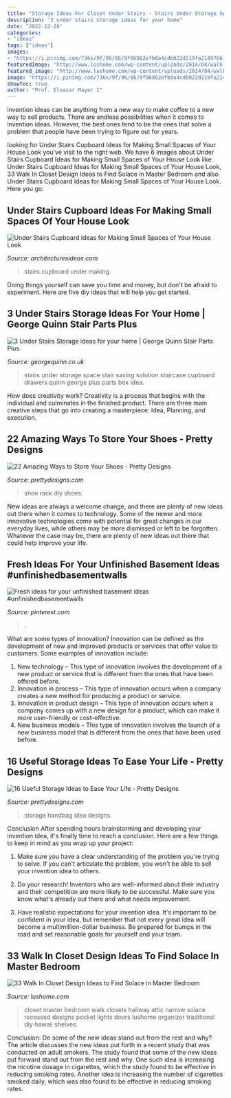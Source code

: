 ```yaml
---
title: "Storage Ideas For Closet Under Stairs - Stairs Under Storage Space Stair Saving Solution Staircase Cupboard Drawers Quinn George Plus Parts Box Idea"
description: "3 under stairs storage ideas for your home"
date: "2022-12-28"
categories:
- "ideas"
tags: ["ideas"]
images:
- "https://i.pinimg.com/736x/9f/96/86/9f96862efb0a4cdb022d219fa21497b6.jpg"
featuredImage: "http://www.lushome.com/wp-content/uploads/2014/04/walk-in-closets-closet-organization-interior-design-ideas-21.jpg"
featured_image: "http://www.lushome.com/wp-content/uploads/2014/04/walk-in-closets-closet-organization-interior-design-ideas-21.jpg"
image: "https://i.pinimg.com/736x/9f/96/86/9f96862efb0a4cdb022d219fa21497b6.jpg"
ShowToc: true
author: "Prof. Eleazar Mayer I"
---
```



invention ideas can be anything from a new way to make coffee to a new way to sell products. There are endless possibilities when it comes to invention ideas. However, the best ones tend to be the ones that solve a problem that people have been trying to figure out for years.

	

		
looking for Under Stairs Cupboard Ideas for Making Small Spaces of Your House Look you've visit to the right web. We have 6 Images about Under Stairs Cupboard Ideas for Making Small Spaces of Your House Look like Under Stairs Cupboard Ideas for Making Small Spaces of Your House Look, 33 Walk In Closet Design Ideas to Find Solace in Master Bedroom and also Under Stairs Cupboard Ideas for Making Small Spaces of Your House Look. Here you go:
		
    
## Under Stairs Cupboard Ideas For Making Small Spaces Of Your House Look

<img loading=lazy src="https://architecturesideas.com/wp-content/uploads/2017/09/13-13.jpg" onerror="this.onerror=null;this.src='https://tse4.mm.bing.net/th?id=OIP.tjWCJA-aip5-98E95kM_WAHaJ4&amp;pid=15.1';" alt="Under Stairs Cupboard Ideas for Making Small Spaces of Your House Look">

_Source: architecturesideas.com_

>stairs cupboard under making. 

	

Doing things yourself can save you time and money, but don't be afraid to experiment. Here are five diy ideas that will help you get started.

    
## 3 Under Stairs Storage Ideas For Your Home | George Quinn Stair Parts Plus

<img loading=lazy src="http://georgequinn.co.uk/wp-content/uploads/2016/04/Under-stairs-storage-space-saving-solution-George-Quinn-Stair-Parts-Plus-4.jpg" onerror="this.onerror=null;this.src='https://tse2.mm.bing.net/th?id=OIP.Bh0oZYfs_-E2tJ46su9TCwHaJ4&amp;pid=15.1';" alt="3 Under Stairs Storage ideas for your home | George Quinn Stair Parts Plus">

_Source: georgequinn.co.uk_

>stairs under storage space stair saving solution staircase cupboard drawers quinn george plus parts box idea. 

	

How does creativity work?
Creativity is a process that begins with the individual and culminates in the finished product. There are three main creative steps that go into creating a masterpiece: Idea, Planning, and execution.

    
## 22 Amazing Ways To Store Your Shoes - Pretty Designs

<img loading=lazy src="https://www.prettydesigns.com/wp-content/uploads/2016/02/DIY-Shoe-Rack.jpg" onerror="this.onerror=null;this.src='https://tse3.mm.bing.net/th?id=OIP.4kvVqbLNySVYgUb9EFUbGQHaJ7&amp;pid=15.1';" alt="22 Amazing Ways to Store Your Shoes - Pretty Designs">

_Source: prettydesigns.com_

>shoe rack diy shoes. 

	

New ideas are always a welcome change, and there are plenty of new ideas out there when it comes to technology. Some of the newer and more innovative technologies come with potential for great changes in our everyday lives, while others may be more dismissed or left to be forgotten. Whatever the case may be, there are plenty of new ideas out there that could help improve your life.

    
## Fresh Ideas For Your Unfinished Basement Ideas #unfinishedbasementwalls

<img loading=lazy src="https://i.pinimg.com/736x/9f/96/86/9f96862efb0a4cdb022d219fa21497b6.jpg" onerror="this.onerror=null;this.src='https://tse2.mm.bing.net/th?id=OIP.jbx1J5ZKiPccthcS8luG1AHaLH&amp;pid=15.1';" alt="Fresh ideas for your unfinished basement ideas #unfinishedbasementwalls">

_Source: pinterest.com_

>. 

	

What are some types of innovation?
Innovation can be defined as the development of new and improved products or services that offer value to customers. Some examples of innovation include: 
1. New technology – This type of innovation involves the development of a new product or service that is different from the ones that have been offered before.
2. Innovation in process – This type of innovation occurs when a company creates a new method for producing a product or service.
3. Innovation in product design – This type of innovation occurs when a company comes up with a new design for a product, which can make it more user-friendly or cost-effective.
4. New business models – This type of innovation involves the launch of a new business model that is different from the ones that have been used before.

    
## 16 Useful Storage Ideas To Ease Your Life - Pretty Designs

<img loading=lazy src="https://www.prettydesigns.com/wp-content/uploads/2016/02/Handbag-Storage-Idea-6.jpg" onerror="this.onerror=null;this.src='https://tse2.mm.bing.net/th?id=OIP.-_G66bg65GBYs-HAhvUIXwHaLu&amp;pid=15.1';" alt="16 Useful Storage Ideas to Ease Your Life - Pretty Designs">

_Source: prettydesigns.com_

>storage handbag idea designs. 

	

Conclusion
After spending hours brainstorming and developing your invention idea, it's finally time to reach a conclusion. Here are a few things to keep in mind as you wrap up your project:
1. Make sure you have a clear understanding of the problem you're trying to solve. If you can't articulate the problem, you won't be able to sell your invention idea to others.

2. Do your research! Inventors who are well-informed about their industry and their competition are more likely to be successful. Make sure you know what's already out there and what needs improvement.

3. Have realistic expectations for your invention idea. It's important to be confident in your idea, but remember that not every great idea will become a multimillion-dollar business. Be prepared for bumps in the road and set reasonable goals for yourself and your team.

    
## 33 Walk In Closet Design Ideas To Find Solace In Master Bedroom

<img loading=lazy src="http://www.lushome.com/wp-content/uploads/2014/04/walk-in-closets-closet-organization-interior-design-ideas-21.jpg" onerror="this.onerror=null;this.src='https://tse1.mm.bing.net/th?id=OIP.J8uOJp6mp4m2uOzkBWzrpAAAAA&amp;pid=15.1';" alt="33 Walk In Closet Design Ideas to Find Solace in Master Bedroom">

_Source: lushome.com_

>closet master bedroom walk closets hallway attic narrow solace recessed designs pocket lights doors lushome organizer traditional diy hawaii shelves. 

	

Conclusion: Do some of the new ideas stand out from the rest and why?
The article discusses the new ideas put forth in a recent study that was conducted on adult smokers. The study found that some of the new ideas put forward stand out from the rest and why. One such idea is increasing the nicotine dosage in cigarettes, which the study found to be effective in reducing smoking rates. Another idea is increasing the number of cigarettes smoked daily, which was also found to be effective in reducing smoking rates.

